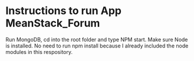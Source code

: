 # Instructions to run App MeanStack_Forum
Run MongoDB, cd into the root folder and type NPM start.  Make sure Node is installed.  No need to run npm install because I already included the
node modules in this respository.
